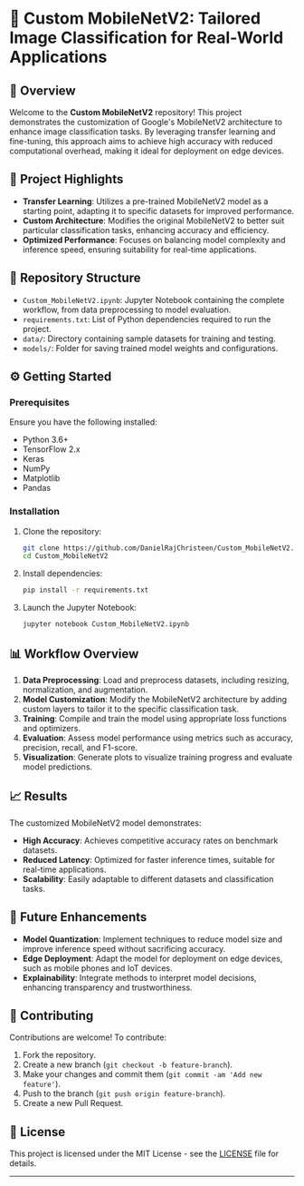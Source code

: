 # 🔧 Custom MobileNetV2: Tailored Image Classification for Real-World Applications

## 🚀 Overview

Welcome to the **Custom MobileNetV2** repository! This project demonstrates the customization of Google's MobileNetV2 architecture to enhance image classification tasks. By leveraging transfer learning and fine-tuning, this approach aims to achieve high accuracy with reduced computational overhead, making it ideal for deployment on edge devices.

## 🧠 Project Highlights

* **Transfer Learning**: Utilizes a pre-trained MobileNetV2 model as a starting point, adapting it to specific datasets for improved performance.
* **Custom Architecture**: Modifies the original MobileNetV2 to better suit particular classification tasks, enhancing accuracy and efficiency.
* **Optimized Performance**: Focuses on balancing model complexity and inference speed, ensuring suitability for real-time applications.

## 📁 Repository Structure

* `Custom_MobileNetV2.ipynb`: Jupyter Notebook containing the complete workflow, from data preprocessing to model evaluation.
* `requirements.txt`: List of Python dependencies required to run the project.
* `data/`: Directory containing sample datasets for training and testing.
* `models/`: Folder for saving trained model weights and configurations.

## ⚙️ Getting Started

### Prerequisites

Ensure you have the following installed:

* Python 3.6+
* TensorFlow 2.x
* Keras
* NumPy
* Matplotlib
* Pandas

### Installation

1. Clone the repository:

   ```bash
   git clone https://github.com/DanielRajChristeen/Custom_MobileNetV2.git
   cd Custom_MobileNetV2
   ```

2. Install dependencies:

   ```bash
   pip install -r requirements.txt
   ```

3. Launch the Jupyter Notebook:

   ```bash
   jupyter notebook Custom_MobileNetV2.ipynb
   ```

## 📊 Workflow Overview

1. **Data Preprocessing**: Load and preprocess datasets, including resizing, normalization, and augmentation.
2. **Model Customization**: Modify the MobileNetV2 architecture by adding custom layers to tailor it to the specific classification task.
3. **Training**: Compile and train the model using appropriate loss functions and optimizers.
4. **Evaluation**: Assess model performance using metrics such as accuracy, precision, recall, and F1-score.
5. **Visualization**: Generate plots to visualize training progress and evaluate model predictions.

## 📈 Results

The customized MobileNetV2 model demonstrates:

* **High Accuracy**: Achieves competitive accuracy rates on benchmark datasets.
* **Reduced Latency**: Optimized for faster inference times, suitable for real-time applications.
* **Scalability**: Easily adaptable to different datasets and classification tasks.

## 🔧 Future Enhancements

* **Model Quantization**: Implement techniques to reduce model size and improve inference speed without sacrificing accuracy.
* **Edge Deployment**: Adapt the model for deployment on edge devices, such as mobile phones and IoT devices.
* **Explainability**: Integrate methods to interpret model decisions, enhancing transparency and trustworthiness.

## 🤝 Contributing

Contributions are welcome! To contribute:

1. Fork the repository.
2. Create a new branch (`git checkout -b feature-branch`).
3. Make your changes and commit them (`git commit -am 'Add new feature'`).
4. Push to the branch (`git push origin feature-branch`).
5. Create a new Pull Request.

## 📄 License

This project is licensed under the MIT License - see the [LICENSE](LICENSE) file for details.

---
